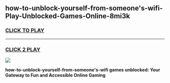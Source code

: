 
## how-to-unblock-yourself-from-someone's-wifi-Play-Unblocked-Games-Online-8mi3k
<h3>
<a href="https://premium76.site?title=how-to-unblock-yourself-from-someone's-wifi&ref=25A">CLICK TO PLAY</a></h3>
<hr>

<h3>
<a href="https://premium76.site?title=how-to-unblock-yourself-from-someone's-wifi&ref=25A">CLICK 2 PLAY</a>
  
</h3>

<a href="https://premium76.site?title=how-to-unblock-yourself-from-someone's-wifi&ref=25A"><img src="https://clearcache.store/games.png"></a>


**how-to-unblock-yourself-from-someone's-wifi games unblocked: Your Gateway to Fun and Accessible Online Gaming**
